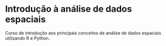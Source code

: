 # Introdução à análise de dados espaciais

Curso de introdução aos principais conceitos de análise de dados espaciais utilizando R e Python.
